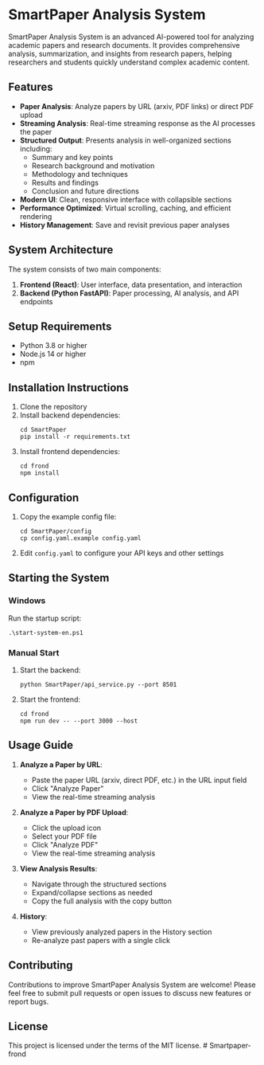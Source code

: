 # SmartPaper Analysis System

SmartPaper Analysis System is an advanced AI-powered tool for analyzing academic papers and research documents. It provides comprehensive analysis, summarization, and insights from research papers, helping researchers and students quickly understand complex academic content.

## Features

- **Paper Analysis**: Analyze papers by URL (arxiv, PDF links) or direct PDF upload
- **Streaming Analysis**: Real-time streaming response as the AI processes the paper
- **Structured Output**: Presents analysis in well-organized sections including:
  - Summary and key points
  - Research background and motivation
  - Methodology and techniques
  - Results and findings
  - Conclusion and future directions
- **Modern UI**: Clean, responsive interface with collapsible sections
- **Performance Optimized**: Virtual scrolling, caching, and efficient rendering
- **History Management**: Save and revisit previous paper analyses

## System Architecture

The system consists of two main components:

1. **Frontend (React)**: User interface, data presentation, and interaction
2. **Backend (Python FastAPI)**: Paper processing, AI analysis, and API endpoints

## Setup Requirements

- Python 3.8 or higher
- Node.js 14 or higher
- npm

## Installation Instructions

1. Clone the repository
2. Install backend dependencies:
   ```
   cd SmartPaper
   pip install -r requirements.txt
   ```
3. Install frontend dependencies:
   ```
   cd frond
   npm install
   ```

## Configuration

1. Copy the example config file:
   ```
   cd SmartPaper/config
   cp config.yaml.example config.yaml
   ```
2. Edit `config.yaml` to configure your API keys and other settings

## Starting the System

### Windows
Run the startup script:
```
.\start-system-en.ps1
```

### Manual Start
1. Start the backend:
   ```
   python SmartPaper/api_service.py --port 8501
   ```
2. Start the frontend:
   ```
   cd frond
   npm run dev -- --port 3000 --host
   ```

## Usage Guide

1. **Analyze a Paper by URL**:
   - Paste the paper URL (arxiv, direct PDF, etc.) in the URL input field
   - Click "Analyze Paper"
   - View the real-time streaming analysis

2. **Analyze a Paper by PDF Upload**:
   - Click the upload icon
   - Select your PDF file
   - Click "Analyze PDF"
   - View the real-time streaming analysis

3. **View Analysis Results**:
   - Navigate through the structured sections
   - Expand/collapse sections as needed
   - Copy the full analysis with the copy button

4. **History**:
   - View previously analyzed papers in the History section
   - Re-analyze past papers with a single click

## Contributing

Contributions to improve SmartPaper Analysis System are welcome! Please feel free to submit pull requests or open issues to discuss new features or report bugs.

## License

This project is licensed under the terms of the MIT license. # Smartpaper-frond
